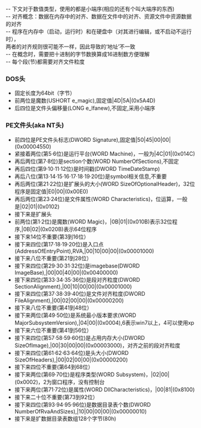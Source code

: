 -- 下文对于数值类型，使用的都是小端序(相应的还有个叫大端序的东西)<br>
-- 对齐概念：数据在内存中的对齐、数据在文件中的对齐、资源文件中资源数据的对齐 <br>
-- 程序在内存中（启动，运行时）和在硬盘中（对其进行编辑，或不启动不运行时），<br>
两者的对齐规则很可能不一样，因此导致的‘地址’不一致<br>
-- 在概念时，需要把十进制的字节数换算成16进制数方便理解<br>
-- 每个段(节)都需要对齐文件粒度<br>

### DOS头
* 固定长度为64bit（字节）
* 前两位是魔数(USHORT e_magic),固定值|4D|5A|(0x5A4D)
* 后四位是文件头偏移量(LONG e_lfanew),不固定,采用小端序

### PE文件头(aka NT头)
* 前四位是PE文件头标志(DWORD Signature),固定值|50|45|00|00|(0x00004550)
* 紧接着两位(第5·6位)是运行平台(WORD Machine)，一般为|4C|01|(0x014C)
* 再后两位(第7·8位)是section个数(WORD NumberOfSections),不固定
* 再后四位(第9·10·11·12位)是时间戳(DWORD TimeDateStamp)
* 再后八位(第13·14·15·16·17·18·19·20位)是symbol相关信息,不重要
* 再后两位(第21·22位)是扩展头的大小(WORD SizeOfOptionalHeader)，32位程序是固定值|E0|00|(0x00E0)
* 再后两位(第23·24位)是文件属性(WORD Characteristics)，位运算，一般是|02|01|(0x0102)
* 接下来是扩展头
* 前两位(第1·2位)是魔数(WORD Magic)，|0B|01|(0x010B)表示32位程序,|0B|02|(0x020B)表示64位程序
* 接下来14位不重要(第3到16位）
* 接下来四位(第17·18·19·20位)是入口点(AddressOfEntryPoint),RVA,|00|10|00|00|(0x00001000)
* 接下来八位不重要(第21到28位）
* 接下来四位(第29·30·31·32位)是imagebase(DWORD ImageBase),|00|00|40|00|(0x00400000)
* 接下来四位(第33·34·35·36位)是段对齐粒度(DWORD SectionAlignment),|00|10|00|00|(0x00001000)
* 接下来四位(第37·38·39·40位)是文件对齐粒度(DWORD FileAlignment),|00|02|00|00|(0x00000200)
* 接下来八位不重要(第41到48位）
* 接下来两位(第49·50位)是系统最小版本要求(WORD MajorSubsystemVersion),|04|00|(0x0004),6表示win7以上，4可以使用xp
* 接下来六位不重要(第41到56位）
* 接下来四位(第57·58·59·60位)是占用内存大小(DWORD SizeOfImage),|00|30|00|00|(0x00003000)，对齐之前的段对齐粒度
* 接下来四位(第61·62·63·64位)是头大小(DWORD SizeOfHeaders),|00|02|00|00|(0x00000200)
* 接下来四位不重要(第64到68位）
* 接下来两位(第69·70位)是程序类型(WORD Subsystem)，|02|00|(0x0002)，2为窗口程序，没有控制台
* 接下来两位(第71·72位)是属性(WORD DllCharacteristics)，|00|81|(0x8100)
* 接下来二十位不重要(第73到92位）
* 接下来四位(第93·94·95·96位)是数据目录表个数(DWORD NumberOfRvaAndSizes),|10|00|00|00|(0x00000010)
* 接下来是扩数据目录表数组128个字节(80h)

